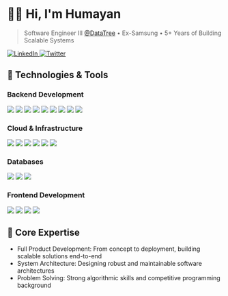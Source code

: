 # 👨‍💻 Hi, I'm Humayan

> Software Engineer III [@DataTree](https://linkedin.com/in/humayan-kabir) • Ex-Samsung • 5+ Years of Building Scalable Systems

<p align="left">
  <a href="https://linkedin.com/in/humayan-kabir">
    <img src="https://img.shields.io/badge/LinkedIn-0077B5?style=for-the-badge&logo=linkedin&logoColor=white" alt="LinkedIn"/>
  </a>
  <a href="https://twitter.com/humayan_kabir">
    <img src="https://img.shields.io/badge/Twitter-1DA1F2?style=for-the-badge&logo=twitter&logoColor=white" alt="Twitter"/>
  </a>
</p>

## 🔧 Technologies & Tools

### Backend Development
![](https://img.shields.io/badge/Lang-Java-informational?style=flat&logo=java&color=007396)
![](https://img.shields.io/badge/Lang-Kotlin-informational?style=flat&logo=kotlin&color=0095D5)
![](https://img.shields.io/badge/Lang-TypeScript-informational?style=flat&logo=typescript&color=3178C6)
![](https://img.shields.io/badge/Framework-Spring-informational?style=flat&logo=spring&color=6DB33F)
![](https://img.shields.io/badge/Framework-NestJS-informational?style=flat&logo=nestjs&color=E0234E)
![](https://img.shields.io/badge/Framework-Express-informational?style=flat&logo=express&color=000000)
![](https://img.shields.io/badge/Cache-Redis-informational?style=flat&logo=redis&color=DC382D)
![](https://img.shields.io/badge/Queue-Kafka-informational?style=flat&logo=apache-kafka&color=231F20)
![](https://img.shields.io/badge/Queue-RabbitMQ-informational?style=flat&logo=rabbitmq&color=FF6600)

### Cloud & Infrastructure
![](https://img.shields.io/badge/AWS-Lambda-informational?style=flat&logo=aws-lambda&color=FF9900)
![](https://img.shields.io/badge/AWS-DynamoDB-informational?style=flat&logo=amazon-dynamodb&color=4053D6)
![](https://img.shields.io/badge/AWS-SQS-informational?style=flat&logo=amazon-sqs&color=FF4F8B)
![](https://img.shields.io/badge/AWS-SNS-informational?style=flat&logo=amazon-sns&color=FF4F8B)
![](https://img.shields.io/badge/Container-Docker-informational?style=flat&logo=docker&color=2496ED)
![](https://img.shields.io/badge/Container-Kubernetes-informational?style=flat&logo=kubernetes&color=326CE5)

### Databases
![](https://img.shields.io/badge/Database-PostgreSQL-informational?style=flat&logo=postgresql&color=4169E1)
![](https://img.shields.io/badge/Database-MongoDB-informational?style=flat&logo=mongodb&color=47A248)
![](https://img.shields.io/badge/Database-DynamoDB-informational?style=flat&logo=amazon-dynamodb&color=4053D6)

### Frontend Development
![](https://img.shields.io/badge/Framework-React-informational?style=flat&logo=react&color=61DAFB)
![](https://img.shields.io/badge/State-Redux-informational?style=flat&logo=redux&color=764ABC)
![](https://img.shields.io/badge/State-Redux_Saga-informational?style=flat&logo=redux-saga&color=999999)
![](https://img.shields.io/badge/Style-MaterialUI-informational?style=flat&logo=mui&color=007FFF)

## 🚀 Core Expertise

- Full Product Development: From concept to deployment, building scalable solutions end-to-end
- System Architecture: Designing robust and maintainable software architectures
- Problem Solving: Strong algorithmic skills and competitive programming background

